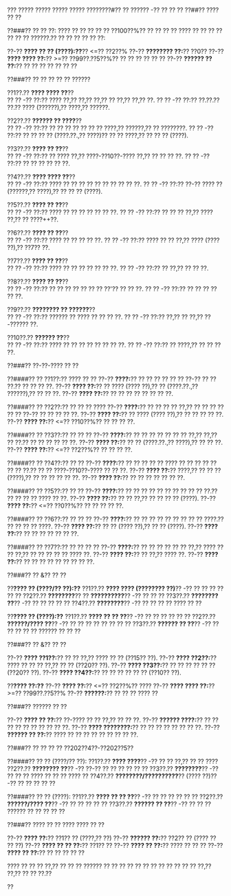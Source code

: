 ??? ????? ????? ????? ????? ????????#?? ?? ?????? -?? ?? ?? ??
??##?? ???? ?? ??

??###?? ?? ?? ??:
???? ?? ?? ?? ?? ?? ??100??%?? ?? ?? ?? ?? ???? ?? ?? ?? ?? ?? ?? ?? ??????.?? ?? ?? ?? ?? ?? ??:

??-?? **???? ?? ?? (????):??**?? <=?? ??2??%
??-?? **???????? ??:**?? ??0??
??-?? **???? ???? ??:**?? >=?? ??99??.??5??%?? ?? ?? ?? ?? ?? ??
??-?? **?????? ?? ??:**?? ?? ?? ?? ?? ?? ?? ??

??###?? ?? ?? ?? ?? ?? ??????

??1??.?? **???? ???? ??**??  
??  ?? -?? ??:?? ???? ??,?? ??,?? ??,?? ?? ??,?? ??,?? ??.
??  ?? -?? ??:?? ??.??.?? ??.?? ???? (??????),?? ????,?? ??????.

??2??.?? **?????? ?? ????**??  
??  ?? -?? ??:?? ?? ?? ?? ?? ?? ?? ?? ????,?? ??????,?? ?? ????????.
??  ?? -?? ??:?? ?? ?? ?? ?? (????.??.,?? ????)?? ?? ?? ????,?? ?? ?? ?? (????).

??3??.?? **???? ?? ??**??  
??  ?? -?? ??:?? ?? ???? ??,?? ????-??10??-???? ??,?? ?? ?? ?? ??.
??  ?? -?? ??:?? ?? ?? ?? ?? ?? ??.

??4??.?? **???? ???? ??**??  
??  ?? -?? ??:?? ???? ?? ?? ?? ?? ?? ?? ?? ?? ?? ??.
??  ?? -?? ??:?? ??-?? ???? ?? (??????,?? ????),?? ?? ?? ?? (????).

??5??.?? **???? ?? ??**??  
??  ?? -?? ??:?? ???? ?? ?? ?? ?? ?? ?? ??.
??  ?? -?? ??:?? ?? ?? ?? ??,?? ???? ??,?? ?? ????++??.

??6??.?? **???? ?? ??**??  
??  ?? -?? ??:?? ???? ?? ?? ?? ?? ??.
??  ?? -?? ??:?? ???? ?? ?? ??,?? ???? (???? ??),?? ??7?? ??.

??7??.?? **???? ?? ??**??  
??  ?? -?? ??:?? ???? ?? ?? ?? ?? ?? ?? ??.
??  ?? -?? ??:?? ?? ??,?? ?? ?? ??.

??8??.?? **???? ?? ??**??  
??  ?? -?? ??:?? ?? ?? ?? ?? ?? ?? ?? ??'?? ?? ?? ??.
??  ?? -?? ??:?? ?? ?? ?? ?? ?? ??.

??9??.?? **???????? ?? ??????**??  
??  ?? -?? ??:?? ?????? ?? ???? ?? ?? ?? ??.
??  ?? -?? ??:?? ??,?? ?? ??,?? ??-?????? ??.

??10??.?? **?????? ??**??  
??   ?? -?? ??:?? ???? ?? ?? ?? ?? ?? ?? ?? ??.
??   ?? -?? ??:?? ?? ????,?? ?? ?? ?? ??.

??###?? ??-??-???? ?? ??

??####?? ?? ??1??:?? ???? ?? ??
??-?? **????:**?? ?? ?? ?? ?? ?? ?? ??-?? ?? ?? ??.?? ?? ?? ?? ??.
??-?? **???? ??:**?? ?? ???? (???? ??),?? ?? (????.??.,?? ??????),?? ?? ?? ??.
??-?? **???? ??:**?? ?? ?? ?? ?? ?? ?? ?? ??.

??####?? ?? ??2??:?? ?? ?? ?? ????
??-?? **????:**?? ?? ?? ?? ?? ??,?? ?? ?? ?? ?? ?? ?? ??-?? ?? ?? ?? ?? ??.
??-?? **???? ??:**?? ?? ???? (???? ??),?? ?? ?? ?? ?? ??.
??-?? **???? ??:**?? <=?? ??10??%?? ?? ?? ?? ??.

??####?? ?? ??3??:?? ?? ?? ??
??-?? **????:**?? ?? ?? ?? ?? ?? ?? ?? ??,?? ??,?? ?? ??.?? ?? ?? ?? ?? ?? ??.
??-?? **???? ??:**?? ?? ?? (????.??.,?? ????),?? ?? ?? ??.
??-?? **???? ??:**?? <=?? ??2??%?? ?? ?? ?? ??.

??####?? ?? ??4??:?? ?? ??
??-?? **????:**?? ?? ?? ?? ?? ?? ???? ?? ?? ?? ?? ?? ?? ?? ??.?? ?? ?? ????-??10??-???? ?? ?? ??.
??-?? **???? ??:**?? ????,?? ?? ?? ?? (????),?? ?? ?? ?? ?? ?? ??.
??-?? **???? ??:**?? ?? ?? ?? ?? ?? ?? ??.

??####?? ?? ??5??:?? ?? ??
??-?? **????:**?? ?? ?? ?? ?? ?? ?? ?? ?? ?? ?? ??.?? ?? ?? ?? ?? ???? ?? ??.
??-?? **???? ??:**?? ?? ?? ??,?? ?? ?? ?? ?? (????).
??-?? **???? ??:**?? <=?? ??0??%?? ?? ?? ?? ?? ??.

??####?? ?? ??6??:?? ?? ?? ??
??-?? **????:**?? ?? ?? ?? ?? ?? ?? ?? ?? ?? ????.?? ?? ?? ?? ?? ????.
??-?? **???? ??:**?? ?? ?? (???? ??),?? ?? ?? (????).
??-?? **???? ??:**?? ?? ?? ?? ?? ?? ?? ??.

??####?? ?? ??7??:?? ?? ?? ?? ??
??-?? **????:**?? ?? ?? ?? ?? ?? ?? ??,?? ???? ?? ?? ??,?? ?? ?? ?? ?? ?? ???? ??.
??-?? **???? ??:**?? ?? ??,?? ???? ??.
??-?? **???? ??:**?? ?? ?? ?? ?? ?? ?? ?? ?? ??.

??###?? ?? &?? ?? ??

??**???? ?? (????/?? ??):??**
??1??.?? **???? ???? (???????? ??)**?? -?? ?? ?? ?? ?? ?? ??
??2??.?? **????????**?? ?? **??????????**?? -?? ?? ?? ??
??3??.?? **???????? ??**?? -?? ?? ?? ?? ?? ??
??4??.?? **????????**?? -?? ?? ?? ?? ?? ???? ?? ??

??**???? ?? (????):??**
??1??.?? **???? ?? ?? ??**?? -?? ?? ?? ?? ?? ?? ??
??2??.?? **??????/???? ??**?? -?? ?? ?? ?? ?? ?? ?? ?? ??
??3??.?? **?????? ?? ??**?? -?? ?? ?? ?? ?? ?? ?????? ?? ?? ??

??###?? ?? &?? ?? ??

??-?? **???? ??1??:**?? ?? ?? ??,?? ???? ?? ?? (??15?? ??).
??-?? **???? ??2??:**?? ???? ?? ?? ?? ??,?? ?? ?? (??20?? ??).
??-?? **???? ??3??:**?? ?? ?? ?? ?? ?? ?? (??20?? ??).
??-?? **???? ??4??:**?? ?? ?? ?? ?? ?? ?? (??10?? ??).

??**???? ??:??**
??-?? **???? ??:**?? <=?? ??2??%?? ????
??-?? **???? ???? ??:**?? >=?? ??99??.??5??%
??-?? **??????:**?? ?? ?? ?? ???? ??

??###?? ?????? ?? ??

??-?? **???? ?? ??:**?? ??-???? ?? ?? ??,?? ?? ?? ??.
??-?? **?????? ????:**?? ?? ?? ?? ?? ?? ?? ?? ?? ?? ??.
??-?? **???? ????????:**?? ?? ?? ?? ?? ?? ?? ?? ??.
??-?? **?????? ?? ??:**?? ???? ?? ?? ?? ?? ?? ?? ?? ?? ??.

??###?? ?? ?? ?? ?? ??202??4??-??202??5??

??####?? ?? ?? (????/?? ??):
??1??.?? **???? ????**?? -?? ?? ?? ??,?? ?? ?? ????
??2??.?? **???????? ??**?? -?? ??-?? ?? ?? ?? ?? ?? ??
??3??.?? **????????**?? -?? ?? ?? ?? ???? ?? ?? ?? ???? ??
??4??.?? **????????/??????????**?? (???? ??)?? -?? ?? ?? ?? ?? ??

??####?? ?? ?? (????):
??1??.?? **???? ?? ?? ??**?? -?? ?? ?? ?? ?? ?? ??
??2??.?? **??????/???? ??**?? -?? ?? ?? ?? ?? ??
??3??.?? **?????? ?? ??**?? -?? ?? ?? ?? ?????? ?? ?? ?? ?? ??

??###?? ???? ?? ?? ???? ???? ?? ??

??-?? **???? ??:**?? ??1?? ?? (????,?? ??)
??-?? **?????? ??:**?? ??2?? ?? (???? ?? ?? ??)
??-?? **???? ?? ?? ??:**?? ??1?? ??
??-?? **???? ?? ??:**?? ???? ?? ?? ??
??-?? **???? ?? ??:**?? ?? ?? ?? ?? ??

???? ?? ?? ?? ??,?? ?? ?? ?? ?????? ?? ?? ?? ?? ?? ?? ?? ?? ?? ?? ?? ?? ??,?? ??,?? ?? ?? ??.??

??
